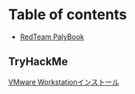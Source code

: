 # Table of contents

* [RedTeam PalyBook](README.md)

## TryHackMe
[VMware Workstationインストール](TryHackMe/vmwareinstall.md)

